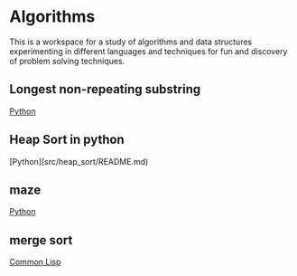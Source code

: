 # Algorithms

This is a workspace for a study of algorithms and data structures
experimenting in different languages and techniques for fun
and discovery of problem solving techniques.

## Longest non-repeating substring

[Python](src/longest_norepeat_substring/)

## Heap Sort in python

[Python][src/heap_sort/README.md)

## maze

[Python](src/maze/)

## merge sort

[Common Lisp](src/merge_sort/)



